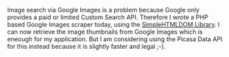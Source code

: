 Image search via Google Images is a problem because Google only provides a paid or limited Custom Search API. Therefore I wrote a PHP based Google Images scraper today, using the [SimpleHTMLDOM Library](http://simplehtmldom.sourceforge.net/ "SimpleHTMLDOM Library").
I can now retrieve the image thumbnails from Google Images which is eneough for my application. But I am considering using the Picasa Data API for this instead because it is slightly faster and legal ;-).
